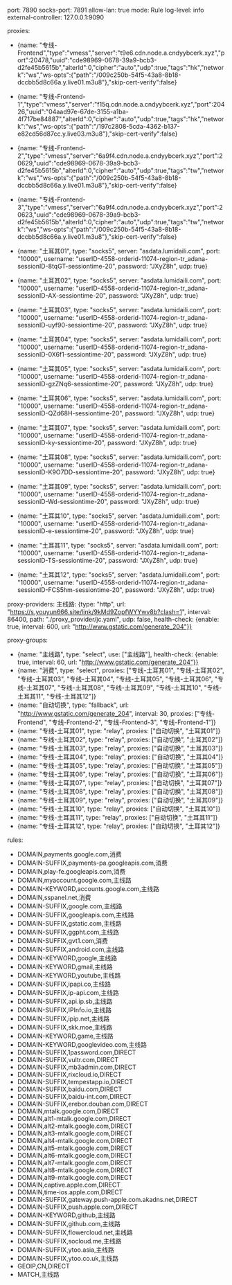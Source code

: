 port: 7890
socks-port: 7891
allow-lan: true
mode: Rule
log-level: info
external-controller: 127.0.0.1:9090

proxies:
  - {name: "专线-Frontend","type":"vmess","server":"t9e6.cdn.node.a.cndyybcerk.xyz","port":20478,"uuid":"cde98969-0678-39a9-bcb3-d2fe45b5615b","alterId":0,"cipher":"auto","udp":true,"tags":"hk","network":"ws","ws-opts":{"path":"/009c250b-54f5-43a8-8b18-dccbb5d8c66a.y.live01.m3u8"},"skip-cert-verify":false}

  - {name: "专线-Frontend-1","type":"vmess","server":"f15q.cdn.node.a.cndyybcerk.xyz","port":20426,"uuid":"04aad97e-67de-3155-a1ba-4f717be84887","alterId":0,"cipher":"auto","udp":true,"tags":"hk","network":"ws","ws-opts":{"path":"/197c2808-5cda-4362-b137-e82cd56d87cc.y.live03.m3u8"},"skip-cert-verify":false}

  - {name: "专线-Frontend-2","type":"vmess","server":"6a9f4.cdn.node.a.cndyybcerk.xyz","port":20629,"uuid":"cde98969-0678-39a9-bcb3-d2fe45b5615b","alterId":0,"cipher":"auto","udp":true,"tags":"tw","network":"ws","ws-opts":{"path":"/009c250b-54f5-43a8-8b18-dccbb5d8c66a.y.live01.m3u8"},"skip-cert-verify":false}

  - {name: "专线-Frontend-3","type":"vmess","server":"6a9f4.cdn.node.a.cndyybcerk.xyz","port":20623,"uuid":"cde98969-0678-39a9-bcb3-d2fe45b5615b","alterId":0,"cipher":"auto","udp":true,"tags":"tw","network":"ws","ws-opts":{"path":"/009c250b-54f5-43a8-8b18-dccbb5d8c66a.y.live01.m3u8"},"skip-cert-verify":false}

  - {name: "土耳其01", type: "socks5", server: "asdata.lumidaili.com", port: "10000", username: "userID-4558-orderid-11074-region-tr_adana-sessionID-8tqGT-sessiontime-20", password: "JXyZ8h", udp: true}
  - {name: "土耳其02", type: "socks5", server: "asdata.lumidaili.com", port: "10000", username: "userID-4558-orderid-11074-region-tr_adana-sessionID-AX-sessiontime-20", password: "JXyZ8h", udp: true}
  - {name: "土耳其03", type: "socks5", server: "asdata.lumidaili.com", port: "10000", username: "userID-4558-orderid-11074-region-tr_adana-sessionID-uyf90-sessiontime-20", password: "JXyZ8h", udp: true}
  - {name: "土耳其04", type: "socks5", server: "asdata.lumidaili.com", port: "10000", username: "userID-4558-orderid-11074-region-tr_adana-sessionID-0X6f1-sessiontime-20", password: "JXyZ8h", udp: true}
  - {name: "土耳其05", type: "socks5", server: "asdata.lumidaili.com", port: "10000", username: "userID-4558-orderid-11074-region-tr_adana-sessionID-gzZNq6-sessiontime-20", password: "JXyZ8h", udp: true}
  - {name: "土耳其06", type: "socks5", server: "asdata.lumidaili.com", port: "10000", username: "userID-4558-orderid-11074-region-tr_adana-sessionID-QZd68H-sessiontime-20", password: "JXyZ8h", udp: true}
  - {name: "土耳其07", type: "socks5", server: "asdata.lumidaili.com", port: "10000", username: "userID-4558-orderid-11074-region-tr_adana-sessionID-ky-sessiontime-20", password: "JXyZ8h", udp: true}
  - {name: "土耳其08", type: "socks5", server: "asdata.lumidaili.com", port: "10000", username: "userID-4558-orderid-11074-region-tr_adana-sessionID-K9O7DD-sessiontime-20", password: "JXyZ8h", udp: true}
  - {name: "土耳其09", type: "socks5", server: "asdata.lumidaili.com", port: "10000", username: "userID-4558-orderid-11074-region-tr_adana-sessionID-Wd-sessiontime-20", password: "JXyZ8h", udp: true}
  - {name: "土耳其10", type: "socks5", server: "asdata.lumidaili.com", port: "10000", username: "userID-4558-orderid-11074-region-tr_adana-sessionID-e-sessiontime-20", password: "JXyZ8h", udp: true}
  - {name: "土耳其11", type: "socks5", server: "asdata.lumidaili.com", port: "10000", username: "userID-4558-orderid-11074-region-tr_adana-sessionID-TS-sessiontime-20", password: "JXyZ8h", udp: true}
  - {name: "土耳其12", type: "socks5", server: "asdata.lumidaili.com", port: "10000", username: "userID-4558-orderid-11074-region-tr_adana-sessionID-FCS5hm-sessiontime-20", password: "JXyZ8h", udp: true}
    

proxy-providers:
   主线路: {type: "http", url: "https://s.youyun666.site/link/9kMd9ZopfWYYwv8b?clash=1", interval: 86400, path: "./proxy_provider/jc.yaml", udp: false, health-check: {enable: true, interval: 600, url: "http://www.gstatic.com/generate_204"}}

proxy-groups:
  - {name: "主线路", type: "select", use: ["主线路"], health-check: {enable: true, interval: 60, url: "http://www.gstatic.com/generate_204"}}
  - {name: "消费", type: "select", proxies: ["专线-土耳其01", "专线-土耳其02", "专线-土耳其03", "专线-土耳其04", "专线-土耳其05", "专线-土耳其06", "专线-土耳其07", "专线-土耳其08", "专线-土耳其09", "专线-土耳其10", "专线-土耳其11", "专线-土耳其12"]}
  - {name: "自动切换", type: "fallback", url: "http://www.gstatic.com/generate_204", interval: 30, proxies: ["专线-Frontend", "专线-Frontend-2", "专线-Frontend-3", "专线-Frontend-1"]}
  - {name: "专线-土耳其01", type: "relay", proxies: ["自动切换", "土耳其01"]}
  - {name: "专线-土耳其02", type: "relay", proxies: ["自动切换", "土耳其02"]}
  - {name: "专线-土耳其03", type: "relay", proxies: ["自动切换", "土耳其03"]}
  - {name: "专线-土耳其04", type: "relay", proxies: ["自动切换", "土耳其04"]}
  - {name: "专线-土耳其05", type: "relay", proxies: ["自动切换", "土耳其05"]}
  - {name: "专线-土耳其06", type: "relay", proxies: ["自动切换", "土耳其06"]}
  - {name: "专线-土耳其07", type: "relay", proxies: ["自动切换", "土耳其07"]}
  - {name: "专线-土耳其08", type: "relay", proxies: ["自动切换", "土耳其08"]}
  - {name: "专线-土耳其09", type: "relay", proxies: ["自动切换", "土耳其09"]}
  - {name: "专线-土耳其10", type: "relay", proxies: ["自动切换", "土耳其10"]}
  - {name: "专线-土耳其11", type: "relay", proxies: ["自动切换", "土耳其11"]}
  - {name: "专线-土耳其12", type: "relay", proxies: ["自动切换", "土耳其12"]}  

rules:
  - DOMAIN,payments.google.com,消费
  - DOMAIN-SUFFIX,payments-pa.googleapis.com,消费
  - DOMAIN,play-fe.googleapis.com,消费
  - DOMAIN,myaccount.google.com,主线路
  - DOMAIN-KEYWORD,accounts.google.com,主线路
  - DOMAIN,sspanel.net,消费
  - DOMAIN-SUFFIX,google.com,主线路
  - DOMAIN-SUFFIX,googleapis.com,主线路
  - DOMAIN-SUFFIX,gstatic.com,主线路
  - DOMAIN-SUFFIX,ggpht.com,主线路
  - DOMAIN-SUFFIX,gvt1.com,消费
  - DOMAIN-SUFFIX,android.com,主线路
  - DOMAIN-KEYWORD,google,主线路
  - DOMAIN-KEYWORD,gmail,主线路
  - DOMAIN-KEYWORD,youtube,主线路
  - DOMAIN-SUFFIX,ipapi.co,主线路
  - DOMAIN-SUFFIX,ip-api.com,主线路
  - DOMAIN-SUFFIX,api.ip.sb,主线路
  - DOMAIN-SUFFIX,IPInfo.io,主线路
  - DOMAIN-SUFFIX,ipip.net,主线路
  - DOMAIN-SUFFIX,skk.moe,主线路
  - DOMAIN-KEYWORD,game,主线路
  - DOMAIN-KEYWORD,googlevideo.com,主线路
  - DOMAIN-SUFFIX,1password.com,DIRECT
  - DOMAIN-SUFFIX,vultr.com,DIRECT
  - DOMAIN-SUFFIX,mb3admin.com,DIRECT
  - DOMAIN-SUFFIX,rixcloud.io,DIRECT
  - DOMAIN-SUFFIX,tempestapp.io,DIRECT
  - DOMAIN-SUFFIX,baidu.com,DIRECT
  - DOMAIN-SUFFIX,baidu-int.com,DIRECT
  - DOMAIN-SUFFIX,erebor.douban.com,DIRECT
  - DOMAIN,mtalk.google.com,DIRECT
  - DOMAIN,alt1-mtalk.google.com,DIRECT
  - DOMAIN,alt2-mtalk.google.com,DIRECT
  - DOMAIN,alt3-mtalk.google.com,DIRECT
  - DOMAIN,alt4-mtalk.google.com,DIRECT
  - DOMAIN,alt5-mtalk.google.com,DIRECT
  - DOMAIN,alt6-mtalk.google.com,DIRECT
  - DOMAIN,alt7-mtalk.google.com,DIRECT
  - DOMAIN,alt8-mtalk.google.com,DIRECT
  - DOMAIN,alt9-mtalk.google.com,DIRECT
  - DOMAIN,captive.apple.com,DIRECT
  - DOMAIN,time-ios.apple.com,DIRECT
  - DOMAIN-SUFFIX,gateway.push-apple.com.akadns.net,DIRECT
  - DOMAIN-SUFFIX,push.apple.com,DIRECT
  - DOMAIN-KEYWORD,github,主线路
  - DOMAIN-SUFFIX,github.com,主线路
  - DOMAIN-SUFFIX,flowercloud.net,主线路
  - DOMAIN-SUFFIX,socloud.me,主线路
  - DOMAIN-SUFFIX,ytoo.asia,主线路
  - DOMAIN-SUFFIX,ytoo.co.uk,主线路
  - GEOIP,CN,DIRECT
  - MATCH,主线路
